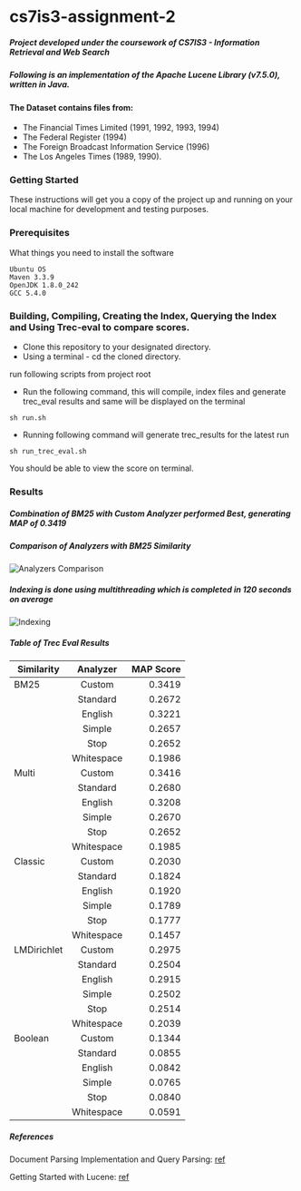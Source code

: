 # cs7is3-assignment-2

##### Project developed under the coursework of  CS7IS3 - Information Retrieval and Web Search


##### Following is an implementation of the Apache Lucene Library (v7.5.0), written in Java.

#### The Dataset contains files from:

* The Financial Times Limited (1991, 1992, 1993, 1994)
* The Federal Register (1994)
* The Foreign Broadcast Information Service (1996)
* The Los Angeles Times (1989, 1990).

### Getting Started

These instructions will get you a copy of the project up and running on your local machine for development and testing purposes.

### Prerequisites

What things you need to install the software

```
Ubuntu OS
Maven 3.3.9
OpenJDK 1.8.0_242
GCC 5.4.0
```


### Building, Compiling, Creating the Index, Querying the Index and Using Trec-eval to compare scores.

* Clone this repository to your designated directory.
* Using a terminal - cd the cloned directory.

run following scripts from project root

* Run the following command, this will compile, index files and generate trec_eval results and same will be displayed on the terminal
```
sh run.sh
```

* Running following command will generate trec_results for the latest run
```
sh run_trec_eval.sh
```


You should be able to view the score on terminal.


### Results 

##### Combination of BM25 with Custom Analyzer performed Best, generating MAP of 0.3419


##### Comparison of Analyzers with BM25 Similarity


![Analyzers Comparison](https://github.com/skarode96/cs7is3-assignment-2/blob/master/report/Analyzers%20Comparison%20with%20BM25%20Similarity.png)

##### Indexing is done using multithreading which is completed in 120 seconds on average
![Indexing](https://github.com/skarode96/cs7is3-assignment-2/blob/master/report/Multithreaded-Indexing-Time.png)

##### Table of Trec Eval Results

| Similarity   |      Analyzer      |  MAP Score |
|----------    |:------------------:|-----------:|
| BM25         |  Custom            |      0.3419|
|              |  Standard          |      0.2672|
|              |  English           |      0.3221|
|              |  Simple            |      0.2657|
|              |  Stop              |      0.2652|
|              |  Whitespace        |      0.1986|
| Multi        |  Custom            |      0.3416|
|              |  Standard          |      0.2680|
|              |  English           |      0.3208|
|              |  Simple            |      0.2670|
|              |  Stop              |      0.2652|
|              |  Whitespace        |      0.1985|
| Classic      |  Custom            |      0.2030|
|              |  Standard          |      0.1824|
|              |  English           |      0.1920|
|              |  Simple            |      0.1789|
|              |  Stop              |      0.1777|
|              |  Whitespace        |      0.1457|
| LMDirichlet  |  Custom            |      0.2975|
|              |  Standard          |      0.2504|
|              |  English           |      0.2915|
|              |  Simple            |      0.2502|
|              |  Stop              |      0.2514|
|              |  Whitespace        |      0.2039|
| Boolean      |  Custom            |      0.1344|
|              |  Standard          |      0.0855|
|              |  English           |      0.0842|
|              |  Simple            |      0.0765|
|              |  Stop              |      0.0840|
|              |  Whitespace        |      0.0591|





##### References
Document Parsing Implementation and Query Parsing: [ref](https://github.com/CS7IS3-A-Y-201718-IR2/text-search-engine-ir2)

Getting Started with Lucene: [ref](https://www.manning.com/books/lucene-in-action) 
